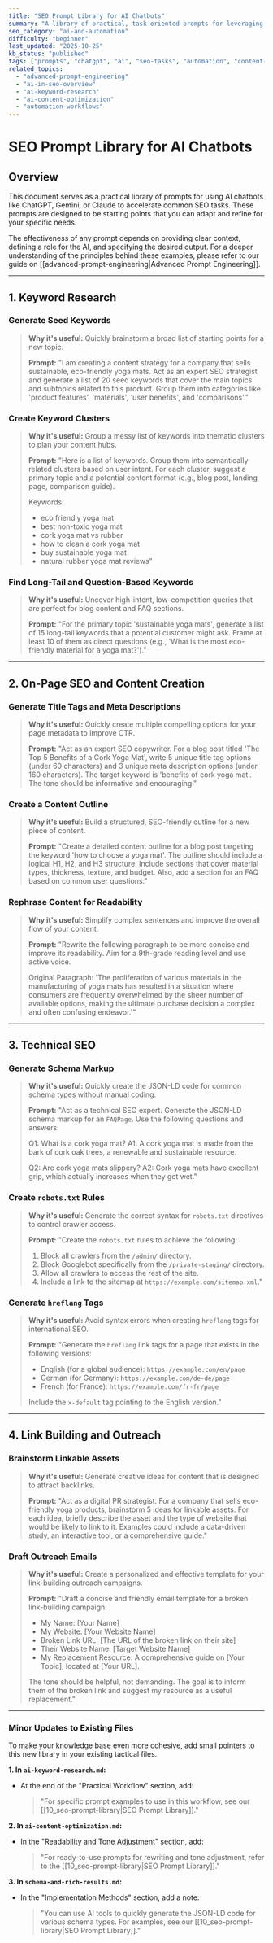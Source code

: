 ```yaml
---
title: "SEO Prompt Library for AI Chatbots"
summary: "A library of practical, task-oriented prompts for leveraging AI in common SEO workflows, including keyword research, content creation, technical SEO, and link building."
seo_category: "ai-and-automation"
difficulty: "beginner"
last_updated: "2025-10-25"
kb_status: "published"
tags: ["prompts", "chatgpt", "ai", "seo-tasks", "automation", "content-creation", "keyword-research"]
related_topics:
  - "advanced-prompt-engineering"
  - "ai-in-seo-overview"
  - "ai-keyword-research"
  - "ai-content-optimization"
  - "automation-workflows"
---
```


# SEO Prompt Library for AI Chatbots

## Overview

This document serves as a practical library of prompts for using AI chatbots like ChatGPT, Gemini, or Claude to accelerate common SEO tasks. These prompts are designed to be starting points that you can adapt and refine for your specific needs.

The effectiveness of any prompt depends on providing clear context, defining a role for the AI, and specifying the desired output. For a deeper understanding of the principles behind these examples, please refer to our guide on [[advanced-prompt-engineering|Advanced Prompt Engineering]].

---

## 1. Keyword Research

### Generate Seed Keywords
> **Why it's useful:** Quickly brainstorm a broad list of starting points for a new topic.
>
> **Prompt:**
> "I am creating a content strategy for a company that sells sustainable, eco-friendly yoga mats. Act as an expert SEO strategist and generate a list of 20 seed keywords that cover the main topics and subtopics related to this product. Group them into categories like 'product features', 'materials', 'user benefits', and 'comparisons'."

### Create Keyword Clusters
> **Why it's useful:** Group a messy list of keywords into thematic clusters to plan your content hubs.
>
> **Prompt:**
> "Here is a list of keywords. Group them into semantically related clusters based on user intent. For each cluster, suggest a primary topic and a potential content format (e.g., blog post, landing page, comparison guide).
>
> Keywords:
> - eco friendly yoga mat
> - best non-toxic yoga mat
> - cork yoga mat vs rubber
> - how to clean a cork yoga mat
> - buy sustainable yoga mat
> - natural rubber yoga mat reviews"

### Find Long-Tail and Question-Based Keywords
> **Why it's useful:** Uncover high-intent, low-competition queries that are perfect for blog content and FAQ sections.
>
> **Prompt:**
> "For the primary topic 'sustainable yoga mats', generate a list of 15 long-tail keywords that a potential customer might ask. Frame at least 10 of them as direct questions (e.g., 'What is the most eco-friendly material for a yoga mat?')."

---

## 2. On-Page SEO and Content Creation

### Generate Title Tags and Meta Descriptions
> **Why it's useful:** Quickly create multiple compelling options for your page metadata to improve CTR.
>
> **Prompt:**
> "Act as an expert SEO copywriter. For a blog post titled 'The Top 5 Benefits of a Cork Yoga Mat', write 5 unique title tag options (under 60 characters) and 3 unique meta description options (under 160 characters). The target keyword is 'benefits of cork yoga mat'. The tone should be informative and encouraging."

### Create a Content Outline
> **Why it's useful:** Build a structured, SEO-friendly outline for a new piece of content.
>
> **Prompt:**
> "Create a detailed content outline for a blog post targeting the keyword 'how to choose a yoga mat'. The outline should include a logical H1, H2, and H3 structure. Include sections that cover material types, thickness, texture, and budget. Also, add a section for an FAQ based on common user questions."

### Rephrase Content for Readability
> **Why it's useful:** Simplify complex sentences and improve the overall flow of your content.
>
> **Prompt:**
> "Rewrite the following paragraph to be more concise and improve its readability. Aim for a 9th-grade reading level and use active voice.
>
> Original Paragraph:
> 'The proliferation of various materials in the manufacturing of yoga mats has resulted in a situation where consumers are frequently overwhelmed by the sheer number of available options, making the ultimate purchase decision a complex and often confusing endeavor.'"

---

## 3. Technical SEO

### Generate Schema Markup
> **Why it's useful:** Quickly create the JSON-LD code for common schema types without manual coding.
>
> **Prompt:**
> "Act as a technical SEO expert. Generate the JSON-LD schema markup for an `FAQPage`. Use the following questions and answers:
>
> Q1: What is a cork yoga mat?
> A1: A cork yoga mat is made from the bark of cork oak trees, a renewable and sustainable resource.
>
> Q2: Are cork yoga mats slippery?
> A2: Cork yoga mats have excellent grip, which actually increases when they get wet."

### Create `robots.txt` Rules
> **Why it's useful:** Generate the correct syntax for `robots.txt` directives to control crawler access.
>
> **Prompt:**
> "Create the `robots.txt` rules to achieve the following:
> 1. Block all crawlers from the `/admin/` directory.
> 2. Block Googlebot specifically from the `/private-staging/` directory.
> 3. Allow all crawlers to access the rest of the site.
> 4. Include a link to the sitemap at `https://example.com/sitemap.xml`."

### Generate `hreflang` Tags
> **Why it's useful:** Avoid syntax errors when creating `hreflang` tags for international SEO.
>
> **Prompt:**
> "Generate the `hreflang` link tags for a page that exists in the following versions:
> - English (for a global audience): `https://example.com/en/page`
> - German (for Germany): `https://example.com/de-de/page`
> - French (for France): `https://example.com/fr-fr/page`
>
> Include the `x-default` tag pointing to the English version."

---

## 4. Link Building and Outreach

### Brainstorm Linkable Assets
> **Why it's useful:** Generate creative ideas for content that is designed to attract backlinks.
>
> **Prompt:**
> "Act as a digital PR strategist. For a company that sells eco-friendly yoga products, brainstorm 5 ideas for linkable assets. For each idea, briefly describe the asset and the type of website that would be likely to link to it. Examples could include a data-driven study, an interactive tool, or a comprehensive guide."

### Draft Outreach Emails
> **Why it's useful:** Create a personalized and effective template for your link-building outreach campaigns.
>
> **Prompt:**
> "Draft a concise and friendly email template for a broken link-building campaign.
>
> - My Name: [Your Name]
> - My Website: [Your Website Name]
> - Broken Link URL: [The URL of the broken link on their site]
> - Their Website Name: [Target Website Name]
> - My Replacement Resource: A comprehensive guide on [Your Topic], located at [Your URL].
>
> The tone should be helpful, not demanding. The goal is to inform them of the broken link and suggest my resource as a useful replacement."

---

### **Minor Updates to Existing Files**

To make your knowledge base even more cohesive, add small pointers to this new library in your existing tactical files.

**1. In `ai-keyword-research.md`:**
*   At the end of the "Practical Workflow" section, add:
    > "For specific prompt examples to use in this workflow, see our [[10_seo-prompt-library|SEO Prompt Library]]."

**2. In `ai-content-optimization.md`:**
*   In the "Readability and Tone Adjustment" section, add:
    > "For ready-to-use prompts for rewriting and tone adjustment, refer to the [[10_seo-prompt-library|SEO Prompt Library]]."

**3. In `schema-and-rich-results.md`:**
*   In the "Implementation Methods" section, add a note:
    > "You can use AI tools to quickly generate the JSON-LD code for various schema types. For examples, see our [[10_seo-prompt-library|SEO Prompt Library]]."

